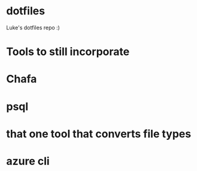 # dotfiles
Luke's dotfiles repo :)

# Tools to still incorporate
# Chafa
# psql
# that one tool that converts file types
# azure cli

